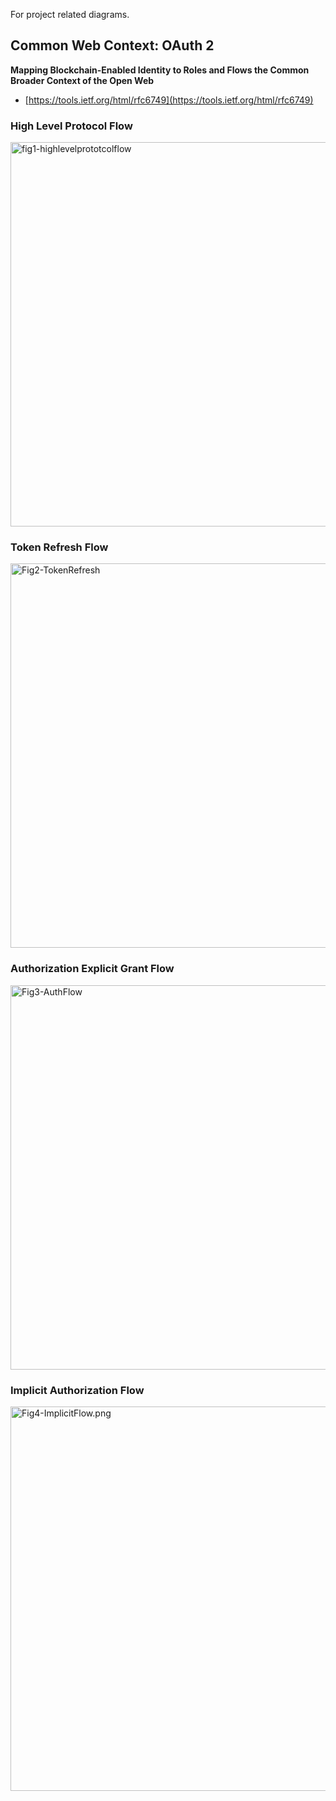 For project related diagrams.

## Common Web Context: OAuth 2 

**Mapping Blockchain-Enabled Identity to Roles and Flows the Common Broader Context of the Open Web**

* [https://tools.ietf.org/html/rfc6749](https://tools.ietf.org/html/rfc6749)

### High Level Protocol Flow

<img width="615" alt="fig1-highlevelprototcolflow" src="https://raw.githubusercontent.com/mitmedialab/CoreID/master/diagrams/Fig1-HighLevelPrototcolFlow.png">

### Token Refresh Flow

<img width="615" alt="Fig2-TokenRefresh" src="https://raw.githubusercontent.com/mitmedialab/CoreID/master/diagrams/Fig2-TokenRefresh.png">

### Authorization Explicit Grant Flow 

<img width="615" alt="Fig3-AuthFlow" src="https://raw.githubusercontent.com/mitmedialab/CoreID/master/diagrams/Fig3-AuthFlow.png">

### Implicit Authorization Flow 

<img width="615" alt="Fig4-ImplicitFlow.png" src="https://raw.githubusercontent.com/mitmedialab/CoreID/master/diagrams/Fig4-ImplicitFlow.png">
	

